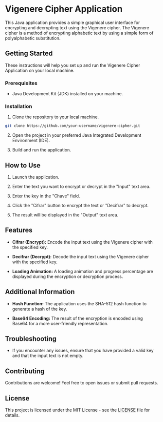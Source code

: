 # Vigenere Cipher Application

This Java application provides a simple graphical user interface for encrypting and decrypting text using the Vigenere cipher. The Vigenere cipher is a method of encrypting alphabetic text by using a simple form of polyalphabetic substitution.

## Getting Started

These instructions will help you set up and run the Vigenere Cipher Application on your local machine.

### Prerequisites

- Java Development Kit (JDK) installed on your machine.

### Installation

1. Clone the repository to your local machine.

```bash
git clone https://github.com/your-username/vigenere-cipher.git
```

2. Open the project in your preferred Java Integrated Development Environment (IDE).

3. Build and run the application.

## How to Use

1. Launch the application.

2. Enter the text you want to encrypt or decrypt in the "Input" text area.

3. Enter the key in the "Chave" field.

4. Click the "Cifrar" button to encrypt the text or "Decifrar" to decrypt.

5. The result will be displayed in the "Output" text area.

## Features

- **Cifrar (Encrypt):** Encode the input text using the Vigenere cipher with the specified key.

- **Decifrar (Decrypt):** Decode the input text using the Vigenere cipher with the specified key.

- **Loading Animation:** A loading animation and progress percentage are displayed during the encryption or decryption process.

## Additional Information

- **Hash Function:** The application uses the SHA-512 hash function to generate a hash of the key.

- **Base64 Encoding:** The result of the encryption is encoded using Base64 for a more user-friendly representation.

## Troubleshooting

- If you encounter any issues, ensure that you have provided a valid key and that the input text is not empty.

## Contributing

Contributions are welcome! Feel free to open issues or submit pull requests.

## License

This project is licensed under the MIT License - see the [LICENSE](LICENSE) file for details.
